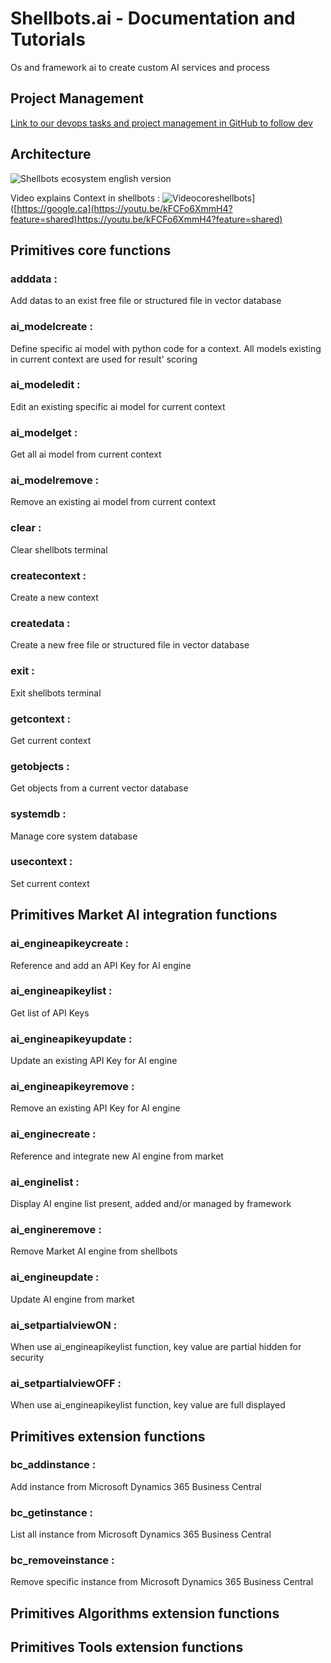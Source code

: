 # Shellbots.ai - Documentation and Tutorials
Os and framework ai to create custom AI services and process

## Project Management

[Link to our devops tasks and project management in GitHub to follow dev](https://github.com/users/nuage365/projects/5)


## Architecture
![Shellbots ecosystem english version](https://github.com/nuage365/Shellbots.ai/assets/102873102/e8d79929-7c2b-4701-88f8-53d266a1a21f)

Video explains Context in shellbots :
![Videocoreshellbots](https://github.com/nuage365/Shellbots.ai/assets/102873102/b8061a24-fc51-4a6b-afd8-69e1e1f3903f)]([https://google.ca](https://youtu.be/kFCFo6XmmH4?feature=shared)https://youtu.be/kFCFo6XmmH4?feature=shared)

## Primitives core functions

### adddata :
Add datas to an exist free file or structured file in vector database

### ai_modelcreate :
Define specific ai model with python code for a context. All models existing in current context are used for result' scoring

### ai_modeledit :
Edit an existing specific ai model for current context

### ai_modelget :
Get all ai model from current context

### ai_modelremove :
Remove an existing ai model from current context

### clear :
Clear shellbots terminal 

### createcontext :
Create a new context  

### createdata :
Create a new free file or structured file in vector database

### exit :
Exit shellbots terminal 

### getcontext :
Get current context  

### getobjects :
Get objects from a current vector database

### systemdb :
Manage core system database

### usecontext :
Set current context

## Primitives Market AI integration functions

### ai_engineapikeycreate :
Reference and add an API Key for AI engine

### ai_engineapikeylist :
Get list of API Keys

### ai_engineapikeyupdate :
Update an existing API Key for AI engine

### ai_engineapikeyremove :
Remove an existing API Key for AI engine

### ai_enginecreate :
Reference and integrate new AI engine from market

### ai_enginelist :
Display AI engine list present, added and/or managed by framework

### ai_engineremove :
Remove Market AI engine from shellbots

### ai_engineupdate :
Update AI engine from market

### ai_setpartialviewON :
When use ai_engineapikeylist function, key value are partial hidden for security

### ai_setpartialviewOFF :
When use ai_engineapikeylist function, key value are full displayed

## Primitives extension functions

### bc_addinstance :
Add instance from Microsoft Dynamics 365 Business Central

### bc_getinstance :
List all instance from Microsoft Dynamics 365 Business Central

### bc_removeinstance :
Remove specific instance from Microsoft Dynamics 365 Business Central

## Primitives Algorithms extension functions

## Primitives Tools extension functions
